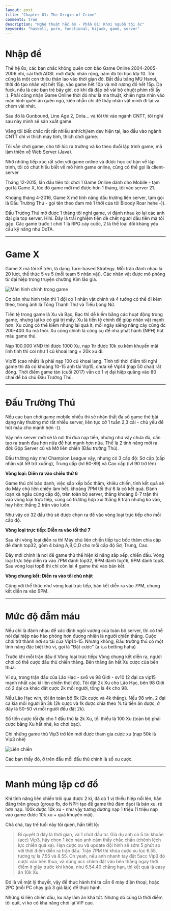 ```yaml
---
layout: post
title: "Chapter 01: The Origin of Crime"
comments: true
description: "Nghệ thuật hắc ám - Phần 01: Khơi nguồn tội ác"
keywords: "haskell, pure, functional, hijack, game, server"
---
```



# Nhập đề

Thế hệ 8x, các bạn chắc không quên cơn bão Game Online 2004-2005-2006 nhỉ, cái thời ADSL mới được nhân rộng, năm đó tôi học lớp 10.
Tôi cũng là một con thiêu thân lao vào thời gian đó. Bắt đầu bằng MU Hanoi, thời đó tạo nhân vật hết 15p, vào game hết 10p và mở rương đồ hết 15p. Da fuck, nếu là các bạn trẻ bây giờ, có khi đã đập bể vài bộ chuột phím rồi ấy :). Phải công nhận Game Online thời đó như là ma thuật, khiến ngta nhìn vào màn hình quên ăn quên ngủ, kiên nhẫn chỉ để thấy nhân vật mình đi lại và chém vài nhát.

Sau đó là Gunbound, Line Age 2, Dota... và tôi thi vào ngành CNTT, tôi nghĩ sau này mình sẽ sản xuất game.

Vâng tôi biết chắc rất rất nhiều anh/chị/em dev hiện tại, lao đầu vào ngành CNTT chỉ vì thích máy tính, thích chơi game.

Tôi vẫn chơi game, cho tới lúc ra trường và ko theo đuổi lập trình game, mà làm thiên về Web Server (Java).

Nhờ những tiếp xúc rất sớm với game online và được học cơ bản về lập trình, tôi có chút hiểu biết về mô hình game online, cũng có thể gọi là client-server

Tháng 12-2015, lần đầu tiên tôi chơi 1 Game Online dành cho Mobile - tạm gọi là Game X, lúc đó game mới mở được hơn 1 tháng, tôi vào server 21.

Khoảng tháng 4-2016, Game X mở tính năng đấu trường liên server, tạm gọi là Đấu Trường Thú - gọi tên theo đam mê 1 thời của tôi Bloody Roar hehe -)).

Đấu Trường Thú mở được 1 tháng tôi nghỉ game, vì đánh nhau ko lại các anh đại gia top server. Hihi. Đây là trải nghiệm tiền đè chết người đầu tiên mà tôi gặp. Các game trước t chơi 1 là RPG cày cuốc, 2 là thể loại đối kháng yêu cầu kỹ năng như DoTA.

---

# Game X

Game X mà tôi kể trên, là dạng Turn-based Strategy. Mỗi trận đánh nhau là 20 lượt, thể thức 5 vs 5 (mỗi team 5 nhân vật). Các nhân vật được mô phỏng từ đại hiệp trong truyện chưởng Kim lão gia.

![Màn hình chính trong game](/assets/images/aspect-of-programming/in-game.png)

Cơ bản như hình trên thì 1 đội có 1 nhân vật chính và 4 tướng có thể đi kèm theo, trong ảnh là Tống Thanh Thư và Tiểu Long Nữ.

Tiền tệ trong game là Xu và Bạc, Bạc thì dễ kiếm bằng các hoạt động trong game, nhưng lại ko có giá trị mấy. Xu là tiền tệ chính để giúp nhân vật mạnh hơn.
Xu cũng có thể kiếm nhưng lại quá ít, mỗi ngày siêng năng cày cũng đc 200-400 Xu mà thôi. Xu cũng chính là công cụ để nhà phát hành (NPH) hút máu game thủ.

Nạp 100.000 VND thì được 1000 Xu, nạp 1tr được 10k xu kèm khuyến mãi linh tinh thì coi như 1 củ khoai lang = 20k xu đi.

Vip15 (cao nhất) là phải nạp 100 củ khoai lang. Tính tới thời điểm tôi nghỉ game thì đã có khoảng 10-15 anh tài Vip15, chưa kể Vip14 (nạp 50 chai) rất đông. Thời điểm game tàn (cuối 2017) vẫn có 1 vị đại hiệp quăng vào 80 chai để bá chủ Đấu Trường Thú.

---

# Đấu Trường Thú

Nếu các bạn chơi game mobile nhiều thì sẽ nhận thất đa số game thẻ bài dạng này thường mở rất nhiều server, liên tục cỡ 1 tuần 2,3 cái - chủ yếu để hút máu cho mạnh hơn -)).

Vậy nên server mới sẽ là nơi thi đua nạp tiền, nhưng như vậy chưa đủ, cần tạo ra tranh đua hơn nữa để hút mạnh hơn nữa. Thể là 2 tính năng mới ra đời: Gộp Server cũ và Mở liên chiến (Đấu trường Thú).

Đấu trường này như Champion League vậy, nhưng có 3 cấp độ: Sơ cấp (cấp nhân vật 59 trở xuống), Trung cấp (lvl 60-89) và Cao cấp (lvl 90 trở lên)

**Vòng loại: Diễn ra vào chiều thứ 6**

Game thủ chỉ báo danh, việc sắp xếp bốc thăm, khiêu chiến, tính kết quả sẽ do Máy chủ liên chiến làm hết. khoảng 7PM tối thứ 6 là có kết quả.
Đánh loạn xà ngầu cùng cấp độ, trên toàn bộ server, thắng khoảng 6-7 trận thì vào vòng loại trực tiếp, cũng có trường hợp xui thắng 8 trận nhưng ko vào, hay hên: thắng 2 trận vào luôn.

Như vậy có 32 đấu thủ sẽ được chọn ra để vào vòng loại trực tiếp cho mỗi cấp độ.

**Vòng loại trực tiếp: Diễn ra vào tối thứ 7**

Sau khi vòng loại diễn ra thì Máy chủ liên chiến tiếp tục bốc thăm chia cặp để đánh top32, gồm 4 bảng A,B,C,D cho mỗi cấp độ Sơ, Trung, Cao.

Đây mới chính là nơi để game thủ thể hiện kĩ năng sắp xếp, chiến đấu. Vòng loại trực tiếp diễn ra vào 7PM đánh top32, 8PM đánh top16, 9PM đánh top8. Sau vòng loại top8 thì chỉ còn lại 4 game thủ vào bán kết.

**Vòng chung kết: Diễn ra vào tối chủ nhật**

Cũng với thể thức như vòng loại trực tiếp, bán kết diễn ra vào 7PM, chung kết diễn ra vào 9PM.

---

# Mức độ đẫm máu

Nếu chỉ là đánh nhau để xác định ngôi vương của toàn bộ server, thì có thể nói đại hiệp nào hào phóng hơn đương nhiên là người chiến thắng. Cuộc chơi trở thành nơi so tài của Vip14-15. Nhưng không, Đấu trường thú có một tính năng đặc biệt thú vị, gọi là "Đặt cược" (a.k.a betting haha)

Trước khi mỗi trận đấu ở Vòng loại trực tiếp/ Vòng chung kết diễn ra, người chơi có thể cược đấu thủ chiến thắng. Bên thắng ăn hết Xu cược của bên thua.

Ví dụ, trong trận đấu của Lão Hạc - sv6 vs 98 Giới - sv10 (2 đại ca vip15 mạnh nhất các kì liên chiến thời đó). Tôi đặt 2k Xu cho Lão Hạc, bên 98 Giới có 2 đại ca khác đặt cược 2k mỗi người, tổng là 4k cho 98.

Nếu Lão Hạc win, tôi ăn toàn bộ 6k (2k cược và 4k thắng). Nếu 98 win, 2 đại ca kia mỗi người ăn 3k (2k cược và 1k được chia theo % từ tiền ăn được, ở đây là 50-50 vì mỗi người đều đặt 2k).

Số tiền cược tối đa cho 1 đấu thủ là 2k Xu, tối thiểu là 100 Xu (toàn bộ phải cược bằng Xu hết nhé, ko chơi bạc).

Chỉ những game thủ Vip3 trở lên mới được tham gia cược xu (nạp 50k là Vip3 nhé)

![Liên chiến](/assets/images/aspect-of-programming/cross-war.png)

Các bạn thấy đó, ở trên đầu mỗi đấu thủ chính là số xu cược.

---

# Manh múng lập cơ đồ

Khi tính năng liên chiến trôi qua được 2 kì, đã có 1 vị thiếu hiệp nổi lên, hắn đăng trên group (group fb, do NPH tạo để game thủ đàm đạo) là bán xu, rẻ hơn nạp. 100k được 10k xu -  như vậy tương đương nạp 1 triệu (1 triệu nạp vào game được 10k xu + quà khuyến mãi).

Chà chà, tay trẻ tuổi này tôi quen, hắn tiết lộ:

> Bí quyết ở đây là thời gian, và 1 chút đầu tư. Giả dụ anh có 5 tài khoản (acc) Vip3, hãy chọn 1 kèo nào anh cảm thấy chắc chắn (chênh lệch lực chiến quá xa). Hạn cược xu và update đội hình sẽ sớm 5 phút so với thời điểm diễn ra trận đấu. Trận 7PM thì khóa cược xu lúc 6.55, tương tự là 7.55 và 8.55. Oh yeah, nếu anh nhanh tay đặt 5acc Vip3 đó cược vào bên thua, và dùng acc chính đặt vào bên thắng ngay thời điểm ít giây trước khi khóa, như 6.54.40 chẳng hạn, thì kết quả là easy ăn 10k Xu.

Đó là về mặt lý thuyết, vậy để thực hành thì ta cần 6 máy điện thoại, hoặc 2PC (mỗi PC chạy giả 3 giả lập) để thực hành.

Những kì liên chiến đầu, ku này làm ăn khá tốt. Nhưng đó cũng là thời điểm tôi quit, vì ko có khả năng chơi lại VIP cao.